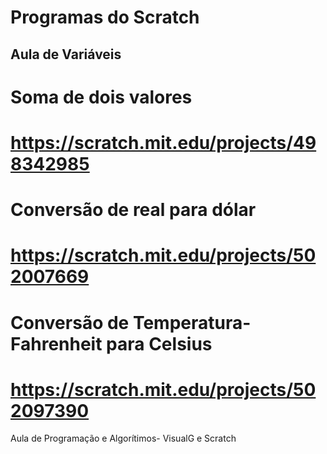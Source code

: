 #  Programas do Scratch
## Aula de Variáveis
# Soma de dois valores
# https://scratch.mit.edu/projects/498342985
# Conversão de real para dólar
# https://scratch.mit.edu/projects/502007669
# Conversão de Temperatura- Fahrenheit para Celsius
# https://scratch.mit.edu/projects/502097390
Aula de Programação e Algorítimos- VisualG e Scratch

